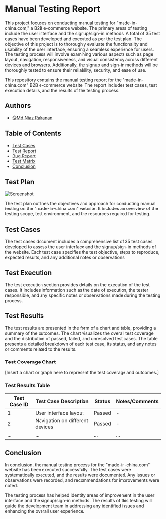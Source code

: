 



# Manual Testing Report

This project focuses on conducting manual testing for "made-in-china.com," a B2B e-commerce website. The primary areas of testing include the user interface and the signup/sign-in methods. A total of 35 test cases have been developed and executed as per the test plan.
The objective of this project is to thoroughly evaluate the functionality and usability of the user interface, ensuring a seamless experience for users. The testing process will involve examining various aspects such as page layout, navigation, responsiveness, and visual consistency across different devices and browsers.
Additionally, the signup and sign-in methods will be thoroughly tested to ensure their reliability, security, and ease of use.

This repository contains the manual testing report for the "made-in-china.com" B2B e-commerce website. The report includes test cases, test execution details, and the results of the testing process.


## Authors

- [@Md Niaz Rahanan](https://github.com/Niaz-r)

## Table of Contents

- [Test Cases](Test_Cases.xlsx)
- [Test Report](Test_Report.xlsx)
- [Bug Report](Bug_Report.xlsx)
- [Test Matrix](Test_matrix.xlsx)
- [Conclusion](#conclusion)

## Test Plan
![Screenshot](https://drive.google.com/file/d/15Y4bOfuaw0PwNNGuUumyowf5LfEVRnZc/view?usp=sharing)

The test plan outlines the objectives and approach for conducting manual testing on the "made-in-china.com" website. It includes an overview of the testing scope, test environment, and the resources required for testing.

## Test Cases

The test cases document includes a comprehensive list of 35 test cases developed to assess the user interface and the signup/sign-in methods of the website. Each test case specifies the test objective, steps to reproduce, expected results, and any additional notes or observations.

## Test Execution

The test execution section provides details on the execution of the test cases. It includes information such as the date of execution, the tester responsible, and any specific notes or observations made during the testing process.

## Test Results

The test results are presented in the form of a chart and table, providing a summary of the outcomes. The chart visualizes the overall test coverage and the distribution of passed, failed, and unresolved test cases. The table presents a detailed breakdown of each test case, its status, and any notes or comments related to the results.

### Test Coverage Chart

[Insert a chart or graph here to represent the test coverage and outcomes.]

### Test Results Table

| Test Case ID | Test Case Description               | Status   | Notes/Comments                                      |
|--------------|------------------------------------|----------|-----------------------------------------------------|
| 1            | User interface layout              | Passed   | -                                                   |
| 2            | Navigation on different devices    | Passed   | -                                                   |
| ...          | ...                                | ...      | ...                                                 |

## Conclusion

In conclusion, the manual testing process for the "made-in-china.com" website has been executed successfully. The test cases were systematically executed, and the results were documented. Any issues or observations were recorded, and recommendations for improvements were noted.

The testing process has helped identify areas of improvement in the user interface and the signup/sign-in methods. The results of this testing will guide the development team in addressing any identified issues and enhancing the overall user experience.
